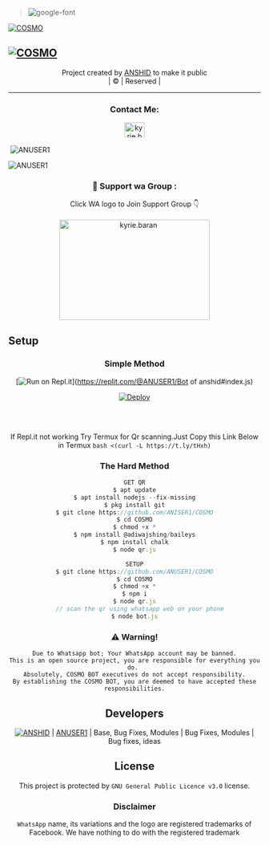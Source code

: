 ><img src="https://fontmeme.com/permalink/211127/4605151a559c52b9f68ec36948af3756.png" alt="google-font" border="0"></a>

<div align="center
<div align="center"


[![COSMO](COSMIC.jpg?size=100000)](https://github.com/ANUSER1)

## [![COSMO](https://readme-typing-svg.herokuapp.com?font=Road+Rage&color=0000FF&lines=🆆︎🅴︎🅻︎🅲︎🅾︎🅼︎🅴︎+🅃🄾+🅰︎🅽︎🆄︎🆂︎🅴︎🆁︎+🅆🄰+🅱︎🅾︎🆃︎+🅁🄴🄿🄾;🅲︎🆁︎🅴︎🅰︎🆃︎🅴︎🅳︎+🄱🅈+🅰︎🅽︎🆂︎🅷︎🅸︎🅳︎+;🅃🄷🄸🅂+🅸︎🆂︎+🅃🄷🄴+🅱︎🅴︎🆂︎🆃︎+🄱🄶🄼+🅱︎🅾︎🆃︎;🅆🄸🅃🄷+🅼︎🅾︎🆁︎🅴︎+🄵🄴🄰🅄🅃🄴🅁🅂)](https://bit.ly/2VM4lxF)


</p>
</div>
<p align="center">
Project created by <a href="https://github.com/ANUSER1">ANSHID</a> to make it public
    <br>
       | © |
        Reserved |
    <br> 
</p>

----

<h3 align="center">Contact Me:</h3>
<p align="center">
<a href="https://instagram.com/_0anshid0_?utm_medium=copy_link" target="blank"><img align="center" src="https://cdn.jsdelivr.net/npm/simple-icons@3.0.1/icons/instagram.svg" alt="kyrie.baran" height="30" width="40" /></a>
</p>


<p align="center">

<p>&nbsp;<img align="center" src="https://github-readme-stats.vercel.app/api?username=ANUSER1&show_icons=true&theme=dark&locale=en" alt="ANUSER1" /></p>

<p><img align="center" src="https://github-readme-streak-stats.herokuapp.com/?user=ANUSER1&theme=dark" alt="ANUSER1" /></p>
</p>


  <h3 align="center">📢 Support wa Group :</h3>
<p align="center">
Click WA logo to Join Support Group 👇
    <br>
<br>
  <a href="https://chat.whatsapp.com/KeEMhqBW644IN46PYsGDWf" target="blank"><img align="center" src="https://www.linkpicture.com/q/image-removebg-preview-9_2.png" alt="kyrie.baran" height="200" width="300" /></a>
</p>


## Setup
<div align="center">

  ### Simple Method
  
[![Run on Repl.it](https://www.linkpicture.com/q/Untitled-3_10.jpg)](https://replit.com/@ANUSER1/Bot of anshid#index.js)

[![Deploy](https://www.linkpicture.com/q/heroku.jpg)](https://heroku.com/deploy?template=https://github.com/ANUSER1/COSMIC.git)
     </div>
<br>
<br >
 
<div align="center">

  If Repl.it not working Try Termux for Qr scanning.Just Copy this Link Below in Termux
```bash <(curl -L https://t.ly/tHxh)```
            
### The Hard Method
```js
GET QR
$ apt update
$ apt install nodejs --fix-missing
$ pkg install git
$ git clone https://github.com/ANISER1/COSMO
$ cd COSMO
$ chmod +x *
$ npm install @adiwajshing/baileys
$ npm install chalk
$ node qr.js
```
      
```js
SETUP
$ git clone https://github.com/ANUSER1/COSMO
$ cd COSMO
$ chmod +x *
$ npm i
$ node qr.js
   // scan the qr using whatsapp web on your phone
$ node bot.js
```


### ⚠️ Warning! 
```
Due to Whatsapp bot; Your WhatsApp account may be banned.
This is an open source project, you are responsible for everything you do. 
Absolutely, COSMO BOT executives do not accept responsibility.
By establishing the COSMO BOT, you are deemed to have accepted these responsibilities.
```

## Developers
  <div align="center">
    
  [![ANSHID](https://github.com/ANUSER1.png?size=10000)](https://github.com/ANUSER1) | 
[ANUSER1](https://github.com/ANUSER1) | 
Base, Bug Fixes, Modules | Bug Fixes, Modules | Bug fixes, ideas
  </div>


        
        
## License
This project is protected by `GNU General Public Licence v3.0` license.

### Disclaimer
`WhatsApp` name, its variations and the logo are registered trademarks of Facebook. We have nothing to do with the registered trademark

